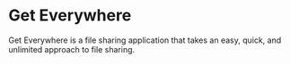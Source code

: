 # Get Everywhere

Get Everywhere is a file sharing application that takes an easy, quick, and unlimited approach to file sharing.